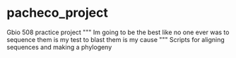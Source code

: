 # pacheco_project
Gbio 508 practice project
"""
Im going to be the best like no one ever was
to sequence them is my test
to blast them is my cause
"""
Scripts for aligning sequences and making a phylogeny
